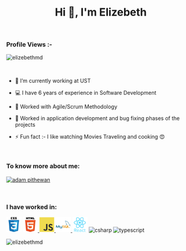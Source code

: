 <h1 align="center">Hi 👋, I'm Elizebeth</h1>

<br>

<p align="right"> <h3>Profile Views :-</h3> <img src="https://komarev.com/ghpvc/?username=elizebethmd&label=Profile%20views&color=0e75b6&style=flat"
    alt="elizebethmd" /> 
  </p>

<br>


- 🌱 I’m currently working at UST

-  💻 I have 6 years of experience in Software Development

-  🧮 Worked with Agile/Scrum Methodology

-  🐞 Worked in application development and bug fixing phases of the projects

- ⚡ Fun fact :- I like watching Movies Traveling and cooking 😍  

<br>

<h3 align="left">To know more about me:</h3>
<p align="left">
  <a href="https://www.linkedin.com/in/elizebeth-m-d-6959301b5/" target="blank"><img align="center"
      src="https://raw.githubusercontent.com/rahuldkjain/github-profile-readme-generator/master/src/images/icons/Social/linked-in-alt.svg"
      alt="adam pithewan" height="30" width="40" /></a>
</p>

<br>

<h3 align="left">I have worked in:</h3>
<p align="left"> <img
      src="https://raw.githubusercontent.com/devicons/devicon/master/icons/css3/css3-original-wordmark.svg" alt="css3"
      width="40" height="40" /> </a> <a href="https://www.w3.org/html/" target="_blank" rel="noreferrer"> <img
      src="https://raw.githubusercontent.com/devicons/devicon/master/icons/html5/html5-original-wordmark.svg"
      alt="html5" width="40" height="40" /> </a> <a href="https://www.adobe.com/in/products/illustrator.html"
    target="_blank" rel="noreferrer"> <img
      src="https://raw.githubusercontent.com/devicons/devicon/master/icons/javascript/javascript-original.svg"
      alt="javascript" width="40" height="40" /> </a> <a href="https://www.mysql.com/" target="_blank" rel="noreferrer"> <img
      src="https://raw.githubusercontent.com/devicons/devicon/master/icons/mysql/mysql-original-wordmark.svg"
      alt="mysql" width="40" height="40" /> </a> <img
      src="https://raw.githubusercontent.com/devicons/devicon/master/icons/react/react-original-wordmark.svg"
      alt="react" width="40" height="40" />  <img
      src="https://github.com/simple-icons/simple-icons/blob/develop/icons/csharp.svg"
      alt="csharp" width="40" height="40" /> <img
      src="https://github.com/simple-icons/simple-icons/blob/develop/icons/typescript.svg"
      alt="typescript" width="40" height="40" /> 

<br>


<p><img align="center" src="https://github-readme-streak-stats.herokuapp.com/?user=elizebethmd&theme=dark&background=0d1117&date_format=M%20j%5B%2C%20Y%5D" alt="elizebethmd" /></p>
      
